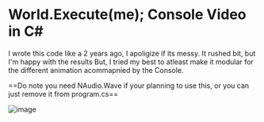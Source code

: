 # World.Execute(me); Console Video in C#


I wrote this code like a 2 years ago, I apoligize if its messy. It rushed bit, but I'm happy with the results
But, I tried my best to atleast make it modular for the different animation acommapnied by the Console.

==Do note you need NAudio.Wave if your planning to use this, or you can just remove it from program.cs==

![image](https://github.com/user-attachments/assets/2ceb5aba-d19a-4d55-882b-bf86d7ae071e)
